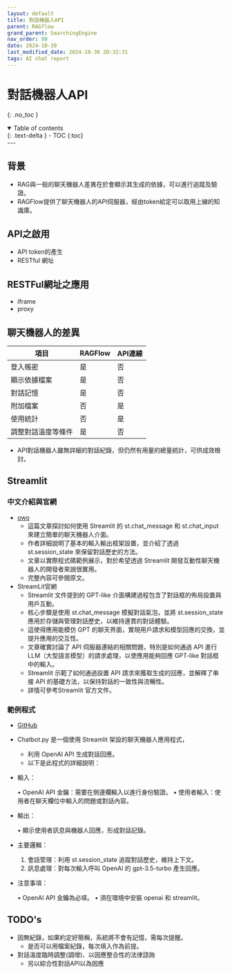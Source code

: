 ```yaml
---
layout: default
title: 對話機器人API
parent: RAGflow
grand_parent: SearchingEngine
nav_order: 99
date: 2024-10-30 
last_modified_date: 2024-10-30 20:32:31
tags: AI chat report
---
```


# 對話機器人API  
{: .no_toc }

<details open markdown="block">
  <summary>
    Table of contents
  </summary>
  {: .text-delta }
- TOC
{:toc}
</details>
---

## 背景

- RAG與一般的聊天機器人差異在於會顯示其生成的依據，可以進行追蹤及驗證。
- RAGFlow提供了聊天機器人的API伺服器，經由token給定可以取用上線的知識庫。

## API之啟用

- API token的產生
- RESTful 網址

## RESTFul網址之應用 

- iframe
- proxy

## 聊天機器人的差異

項目|RAGFlow|API連線
-|-|-
登入帳密|是|否
顯示依據檔案|是|否
對話記憶|是|否
附加檔案|否|是
使用統計|否|是
調整對話溫度等條件|是|否

- API對話機器人雖無詳細的對話紀錄，但仍然有用量的總量統計，可供成效檢討。

## Streamlit

### 中文介紹與官網

- [owo](https://blog.o-w-o.cc/archives/streamlit-chatelements)
  - 這篇文章探討如何使用 Streamlit 的 st.chat_message 和 st.chat_input 來建立簡單的聊天機器人介面。
  - 作者詳細說明了基本的輸入輸出框架設置，並介紹了透過 st.session_state 來保留對話歷史的方法。
  - 文章以實際程式碼範例展示，對於希望透過 Streamlit 開發互動性聊天機器人的開發者來說很實用。
  - 完整內容可參閱原文。
- StreamLit官網
  - Streamlit 文件提到的 GPT-like 介面構建過程包含了對話框的佈局設置與用戶互動。
  - 核心步驟是使用 st.chat_message 模擬對話氣泡，並將 st.session_state 應用於存儲與管理對話歷史，以維持連貫的對話體驗。
  - 這使得應用能模仿 GPT 的聊天界面，實現用戶請求和模型回應的交換，並提升應用的交互性。
  - 文章確實討論了 API 伺服器連結的相關問題，特別是如何通過 API 進行 LLM（大型語言模型）的請求處理，以使應用能夠回應 GPT-like 對話框中的輸入。
  - Streamlit 示範了如何通過設置 API 請求來獲取生成的回應，並解釋了串接 API 的基礎方法，以保持對話的一致性與流暢性。
  - 詳情可參考Streamlit 官方文件。

### 範例程式

- [GitHub](https://github.com/streamlit/llm-examples/blob/main/Chatbot.py)
- Chatbot.py 是一個使用 Streamlit 架設的聊天機器人應用程式，
  - 利用 OpenAI API 生成對話回應。
  - 以下是此程式的詳細說明：

- 輸入：

	•	OpenAI API 金鑰：需要在側邊欄輸入以進行身份驗證。
	•	使用者輸入：使用者在聊天欄位中輸入的問題或對話內容。

- 輸出：

	•	顯示使用者訊息與機器人回應，形成對話記錄。

- 主要邏輯：

	1.	會話管理：利用 st.session_state 追蹤對話歷史，維持上下文。
	2.	訊息處理：對每次輸入呼叫 OpenAI 的 gpt-3.5-turbo 產生回應。

- 注意事項：

	•	OpenAI API 金鑰為必填。
	•	須在環境中安裝 openai 和 streamlit。

## TODO's

- 因無紀錄，如果約定好簡稱，系統將不會有記憶，需每次提醒。
  - 是否可以用檔案紀錄，每次填入作為前提。
- 對話溫度臨時調整(調增)、以因應整合性的法律諮詢
  - 另以綜合性對話API以為因應
